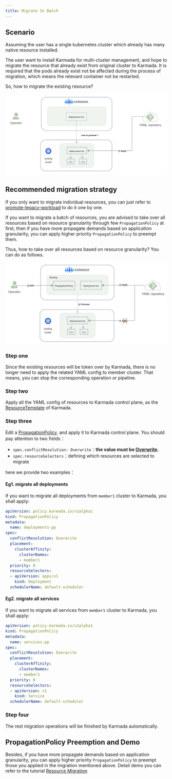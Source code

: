 ```yaml
---
title: Migrate In Batch
---
```


## Scenario

Assuming the user has a single kubernetes cluster which already has many native resource installed.

The user want to install Karmada for multi-cluster management, and hope to migrate the resource that already exist from original cluster to Karmada.
It is required that the pods already exist not be affected during the process of migration, which means the relevant container not be restarted.

So, how to migrate the existing resource?

![](../../resources/administrator/migrate-in-batch-1.jpg)

## Recommended migration strategy

If you only want to migrate individual resources, you can just refer to [promote-legacy-workload](./promote-legacy-workload) to do it one by one.

If you want to migrate a batch of resources, you are advised to take over all resources based on resource granularity through few `PropagationPolicy` at first,
then if you have more propagate demands based on application granularity, you can apply higher priority `PropagationPolicy` to preempt them.

Thus, how to take over all resources based on resource granularity? You can do as follows.

![](../../resources/administrator/migrate-in-batch-2.jpg)

### Step one

Since the existing resources will be token over by Karmada, there is no longer need to apply the related YAML config to member cluster.
That means, you can stop the corresponding operation or pipeline.

### Step two

Apply all the YAML config of resources to Karmada control plane, as the [ResourceTemplate](https://karmada.io/docs/core-concepts/concepts#resource-template) of Karmada.

### Step three

Edit a [PropagationPolicy](https://karmada.io/docs/core-concepts/concepts#propagation-policy), and apply it to Karmada control plane. You should pay attention to two fields：

* `spec.conflictResolution: Overwrite`：**the value must be [Overwrite](https://github.com/karmada-io/karmada/blob/master/docs/proposals/migration/design-of-seamless-cluster-migration-scheme.md#proposal).**
* `spec.resourceSelectors`：defining which resources are selected to migrate

here we provide two examples：

#### Eg1. migrate all deployments

If you want to migrate all deployments from `member1` cluster to Karmada, you shall apply:

```yaml
apiVersion: policy.karmada.io/v1alpha1
kind: PropagationPolicy
metadata:
  name: deployments-pp
spec:
  conflictResolution: Overwrite
  placement:
    clusterAffinity:
      clusterNames:
      - member1
  priority: 0
  resourceSelectors:
  - apiVersion: apps/v1
    kind: Deployment
  schedulerName: default-scheduler
```

#### Eg2. migrate all services

If you want to migrate all services from `member1` cluster to Karmada, you shall apply:

```yaml
apiVersion: policy.karmada.io/v1alpha1
kind: PropagationPolicy
metadata:
  name: services-pp
spec:
  conflictResolution: Overwrite
  placement:
    clusterAffinity:
      clusterNames:
      - member1
  priority: 0
  resourceSelectors:
  - apiVersion: v1
    kind: Service
  schedulerName: default-scheduler
```

### Step four

The rest migration operations will be finished by Karmada automatically.

## PropagationPolicy Preemption and Demo

Besides, if you have more propagate demands based on application granularity, you can apply higher priority `PropagationPolicy` 
to preempt those you applied in the migration mentioned above. Detail demo you can refer to the tutorial [Resource Migration](../../tutorials/resource-migration.md)

